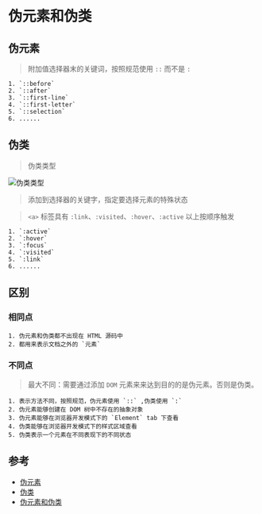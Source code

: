 # 伪元素和伪类

## 伪元素

> 附加值选择器末的关键词，按照规范使用 `::` 而不是 `:` 

	1. `::before`
	2. `::after`
	3. `::first-line`
	4. `::first-letter`
	5. `::selection`
	6. ......

## 伪类

> 伪类类型

![伪类类型](https://images2018.cnblogs.com/blog/1454235/201808/1454235-20180830180116203-1774458248.png)

> 添加到选择器的关键字，指定要选择元素的特殊状态

> `<a>` 标签具有 `:link`、`:visited`、`:hover`、`:active` 以上按顺序触发

	1. `:active`
	2. `:hover`
	3. `:focus`
	4. `:visited`
	5. `:link`
	6. ......

## 区别

### 相同点

	1. 伪元素和伪类都不出现在 HTML 源码中
	2. 都用来表示文档之外的 `元素`

### 不同点

> 最大不同：需要通过添加 `DOM` 元素来来达到目的的是伪元素。否则是伪类。

	1. 表示方法不同，按照规范，伪元素使用 `::` ,伪类使用 `:`
	2. 伪元素能够创建在 DOM 树中不存在的抽象对象
	3. 伪元素能够在浏览器开发模式下的 `Element` tab 下查看
	4. 伪类能够在浏览器开发模式下的样式区域查看
	5. 伪类表示一个元素在不同表现下的不同状态

## 参考

* [伪元素](https://developer.mozilla.org/zh-CN/docs/Web/CSS/Pseudo-elements)
* [伪类](https://developer.mozilla.org/zh-CN/docs/Web/CSS/Pseudo-classes)
* [伪元素和伪类](https://www.cnblogs.com/andy-lehhaxm/p/9561776.html)
